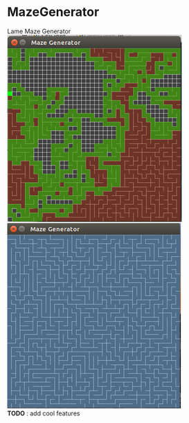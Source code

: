 # MazeGenerator
Lame Maze Generator <br>
![alt tag](https://raw.githubusercontent.com/sarvagya3943/MazeGenerator/master/Screenshots/Screenshot%20from%202017-04-03%2006%3A44%3A07.png)<br>
![alt tag](https://raw.githubusercontent.com/sarvagya3943/MazeGenerator/master/Screenshots/Screenshot%20from%202017-04-03%2006%3A58%3A43.png)<br>
**TODO** : add cool features 
